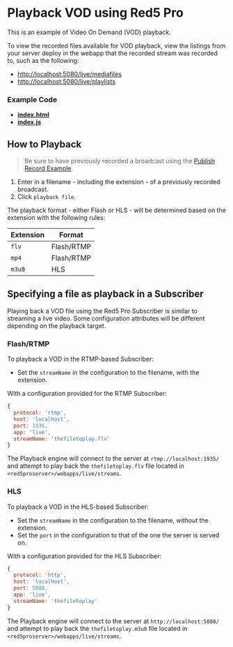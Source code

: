 # Playback VOD using Red5 Pro
This is an example of Video On Demand (VOD) playback.

To view the recorded files available for VOD playback, view the listings from your server deploy in the webapp that the recorded stream was recorded to, such as the following:

* [http://localhost:5080/live/mediafiles](../../live/mediafiles)
* [http://localhost:5080/live/playlists](../../live/playlists)

### Example Code
- **[index.html](index.html)**
- **[index.js](index.js)**

## How to Playback
> Be sure to have previously recorded a broadcast using the [Publish Record Example](../publishRecord).

1. Enter in a filename - including the extension - of a previously recorded broadcast.
2. Click `playback file`.

The playback format - either Flash or HLS - will be determined based on the extension with the following rules:

| Extension | Format |
| --- | --- |
| `flv` | Flash/RTMP |
| `mp4` | Flash/RTMP |
| `m3u8` | HLS |

## Specifying a file as playback in a Subscriber
Playing back a VOD file using the Red5 Pro Subscriber is similar to streaming a live video. Some configuration attributes will be different depending on the playback target.

### Flash/RTMP
To playback a VOD in the RTMP-based Subscriber:

* Set the `streamName` in the configuration to the filename, with the extension.

With a configuration provided for the RTMP Subscriber:

```js
{
  protocol: 'rtmp',
  host: 'localhost',
  port: 1935,
  app: 'live',
  streamName: 'thefiletoplay.flv'
}
```

The Playback engine will connect to the server at `rtmp://localhost:1935/` and attempt to play back the `thefiletoplay.flv` file located in `<red5proserver>/webapps/live/streams`.

### HLS
To playback a VOD in the HLS-based Subscriber:

* Set the `streamName` in the configuration to the filename, _without_ the extension.
* Set the `port` in the configuration to that of the one the server is served on.

With a configuration provided for the HLS Subscriber:

```js
{
  protocol: 'http',
  host: 'localhost',
  port: 5080,
  app: 'live',
  streamName: 'thefiletoplay'
}
```

The Playback engine will connect to the server at `http://localhost:5080/` and attempt to play back the `thefiletoplay.m3u8` file located in `<red5proserver>/webapps/live/streams`.

